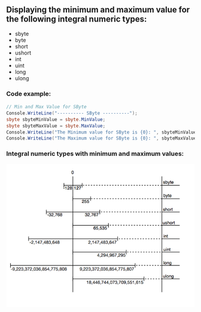 ## Displaying the minimum and maximum value for the following integral numeric types:
* sbyte
* byte
* short
* ushort
* int
* uint
* long
* ulong

### Code example:
```c#
// Min and Max Value for SByte
Console.WriteLine("---------- SByte ----------");
sbyte sbyteMinValue = sbyte.MinValue;
sbyte sbyteMaxValue = sbyte.MaxValue;
Console.WriteLine("The Minimum value for SByte is {0}: ", sbyteMinValue);
Console.WriteLine("The Maximum value for SByte is {0}: ", sbyteMaxValue);
```

### Integral numeric types with minimum and maximum values:
![integral numeric tyoes](https://github.com/Hunor85/C-sharp/blob/master/001-Types/001-Integral%20numerci%20types/001-integral_numeric/docs/integral%20numeric%20types.png)
